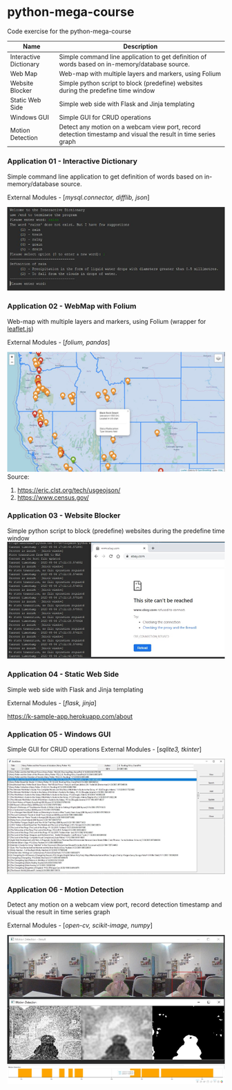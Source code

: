 # python-mega-course
Code exercise for the python-mega-course

Name | Description
------------ | -------------
Interactive Dictionary | Simple command line application to get definition of words based on in-memory/database source.
Web Map | Web-map with multiple layers and markers, using Folium
Website Blocker | Simple python script to block (predefine) websites during the predefine time window
Static Web Side | Simple web side with Flask and Jinja templating
Windows GUI | Simple GUI for CRUD operations
Motion Detection | Detect any motion on a webcam view port, record detection timestamp and visual the result in time series graph

### Application 01 - Interactive Dictionary
Simple command line application to get definition of words based on in-memory/database source.

External Modules - [_mysql.connector, difflib, json_]

![Image description](doc/app_dictonary.JPG)

### Application 02 - WebMap with Folium
Web-map with multiple layers and markers, using Folium (wrapper for [leaflet.js](https://python-visualization.github.io/folium/))

External Modules - [_folium, pandas_]

![Image description](doc/webmap.JPG)
Source: 
1. https://eric.clst.org/tech/usgeojson/
2. https://www.census.gov/

### Application 03 - Website Blocker 
Simple python script to block (predefine) websites during the predefine time window
![Image description](doc/web_blocker.jpg)

### Application 04 - Static Web Side
Simple web side with Flask and Jinja templating

External Modules - [_flask, jinja_]

https://k-sample-app.herokuapp.com/about

### Application 05 - Windows GUI
Simple GUI for CRUD operations
External Modules - [_sqlite3, tkinter_]

![Image description](doc/book_store.JPG)

### Application 06 - Motion Detection
Detect any motion on a webcam view port, record detection timestamp and visual the result in time series graph

External Modules - [_open-cv, scikit-image, numpy_]

![Image description](doc/motion_detect.JPG)
![Image description](doc/motion_detect_graph.jpg)
